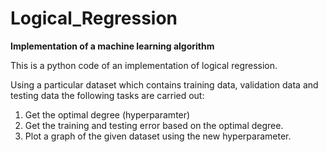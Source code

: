 # Logical_Regression

**Implementation of a machine learning algorithm**

This is a python code of an implementation of logical regression. 

Using a particular dataset which contains training data, validation data and testing data the following tasks are carried out:

1) Get the optimal degree (hyperparamter)
2) Get the training and testing error based on the optimal degree.
3) Plot a graph of the given dataset using the new hyperparameter.
